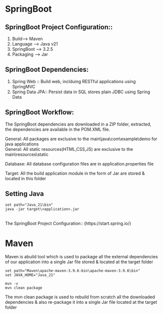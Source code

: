 # SpringBoot

## SpringBoot Project Configuration::

1. Build--> Maven
2. Language --> Java v21
3. SpringBoot --> 3.2.5
4. Packaging --> Jar

## SpringBoot Dependencies:

1. Spring Web ::  Build web, inclduing RESTful applications using SpringMVC
2. Spring Data JPA:: Persist data in SQL stores plain JDBC using Spring Data

## SpringBoot Workflow:

The SpringBoot dependencies are downloaded in a ZIP folder, extracted, the
dependencies are available in the POM.XML file.

General: All packages are exclusive to the main\java\com\example\demo for java applications<br>
General: All static resources(HTML,CSS,JS) are exclusive to the main\resources\static

Database: All database configuration files are in application.properties file

Target: All the build application module in the form of Jar are stored & located in this folder

## Setting Java

```
set path="Java_21\bin"
java -jar target\<application>.jar
```

<br>
The SpringBoot Project Configuration:: (https://start.spring.io/)



# Maven

Maven is abuild tool which is used to package all the external dependencies 
of our application into a single Jar file stored & located at the target folder

```
set path="Maven\apache-maven-3.9.6-bin\apache-maven-3.9.6\bin"
set JAVA_HOME="Java_21"

mvn -v
mvn clean package
```

The mvn clean package is used to rebuild from scratch all the downloaded dependencies
& also re-package it into a single Jar file located at the target folder